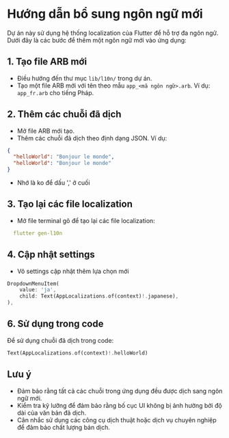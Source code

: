 # Hướng dẫn bổ sung ngôn ngữ mới

Dự án này sử dụng hệ thống localization của Flutter để hỗ trợ đa ngôn ngữ. Dưới đây là các bước để thêm một ngôn ngữ mới vào ứng dụng:

## 1. Tạo file ARB mới

- Điều hướng đến thư mục `lib/l10n/` trong dự án.
- Tạo một file ARB mới với tên theo mẫu `app_<mã ngôn ngữ>.arb`.
  Ví dụ: `app_fr.arb` cho tiếng Pháp.

## 2. Thêm các chuỗi đã dịch

- Mở file ARB mới tạo.
- Thêm các chuỗi đã dịch theo định dạng JSON. Ví dụ:

```json
{
  "helloWorld": "Bonjour le monde",
  "helloWorld": "Bonjour le monde"
}
```
- Nhớ là ko để dấu ',' ở cuối

## 3. Tạo lại các file localization

- Mở file terminal gõ để tạo lại các file localization:

```yaml
  flutter gen-l10n
```

## 4. Cập nhật settings
- Vô settings cập nhật thêm lựa chọn mới
```dart
DropdownMenuItem(
    value: 'ja',
    child: Text(AppLocalizations.of(context)!.japanese),
),
```

## 6. Sử dụng trong code

Để sử dụng chuỗi đã dịch trong code:

```dart
Text(AppLocalizations.of(context)!.helloWorld)
```


## Lưu ý

- Đảm bảo rằng tất cả các chuỗi trong ứng dụng đều được dịch sang ngôn ngữ mới.
- Kiểm tra kỹ lưỡng để đảm bảo rằng bố cục UI không bị ảnh hưởng bởi độ dài của văn bản đã dịch.
- Cân nhắc sử dụng các công cụ dịch thuật hoặc dịch vụ chuyên nghiệp để đảm bảo chất lượng bản dịch.
